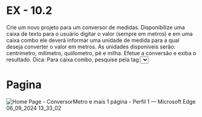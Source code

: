 # EX - 10.2 
Crie um novo projeto para um conversor de medidas. Disponibilize uma caixa de texto para o usuário 
digitar o valor (sempre em metros) e em uma caixa combo ele deverá informar uma unidade de medida para 
a qual deseja converter o valor em metros. As unidades disponíveis serão: centrímetro, milímetro, 
quiilometro, pé e milha.  Efetue a conversão e exiba o resultado. Dica: Para caixa combo, pesquise pela tag 
<select>  :) 

# Pagina
![Home Page - ConversorMetro e mais 1 página - Perfil 1 — Microsoft​ Edge 06_09_2024 13_33_02](https://github.com/user-attachments/assets/7d228a41-022c-4487-b5f5-47df647b4bf7)
